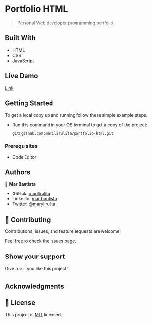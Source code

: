 # Portfolio HTML

> Personal Web developer programming portfolio.

## Built With

- HTML
- CSS
- JavaScript

## Live Demo

[Link](https://polite-gnome-0a460c.netlify.app)

## Getting Started

To get a local copy up and running follow these simple example steps.

- Run this command in your OS terminal to get a copy of the project:

  ```
  git@github.com:marilirulita/portfolio-html.git
  ```

### Prerequisites

- Code Editor

## Authors

👤 **Mar Bautista**

- GitHub: [marilirulita](https://github.com/marilirulita)
- LinkedIn: [mar bautista](https://www.linkedin.com/in/marbautista/)
- Twitter: [@marylirulita](https://twitter.com/marylirulita)

## 🤝 Contributing

Contributions, issues, and feature requests are welcome!

Feel free to check the [issues page](../../issues/).

## Show your support

Give a ⭐️ if you like this project!

## Acknowledgments

## 📝 License

This project is [MIT](LICENSE) licensed.
